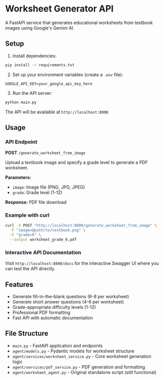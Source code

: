 # Worksheet Generator API

A FastAPI service that generates educational worksheets from textbook images using Google's Gemini AI.

## Setup

1. Install dependencies:
```bash
pip install -r requirements.txt
```

2. Set up your environment variables (create a `.env` file):
```
GOOGLE_API_KEY=your_google_api_key_here
```

3. Run the API server:
```bash
python main.py
```

The API will be available at `http://localhost:8000`

## Usage

### API Endpoint

**POST** `/generate_worksheet_from_image`

Upload a textbook image and specify a grade level to generate a PDF worksheet.

**Parameters:**
- `image`: Image file (PNG, JPG, JPEG)
- `grade`: Grade level (1-12)

**Response:** PDF file download

### Example with curl

```bash
curl -X POST "http://localhost:8000/generate_worksheet_from_image" \
  -F "image=@path/to/textbook.png" \
  -F "grade=6" \
  --output worksheet_grade_6.pdf
```

### Interactive API Documentation

Visit `http://localhost:8000/docs` for the interactive Swagger UI where you can test the API directly.

## Features

- Generate fill-in-the-blank questions (6-8 per worksheet)
- Generate short answer questions (4-6 per worksheet)
- Grade-appropriate difficulty levels (1-12)
- Professional PDF formatting
- Fast API with automatic documentation

## File Structure

- `main.py` - FastAPI application and endpoints
- `agent/models.py` - Pydantic models for worksheet structure
- `agent/services/worksheet_service.py` - Core worksheet generation logic
- `agent/services/pdf_service.py` - PDF generation and formatting
- `agent/worksheet_agent.py` - Original standalone script (still functional) 